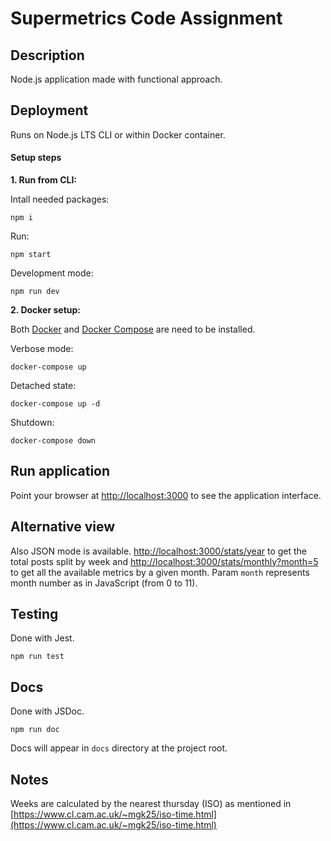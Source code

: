 # Supermetrics Code Assignment

## Description

Node.js application made with functional approach.

## Deployment

Runs on Node.js LTS CLI or within Docker container.

#### Setup steps

**1. Run from CLI:**

Intall needed packages:

`npm i`

Run:

`npm start`

Development mode:

`npm run dev`

**2. Docker setup:**

Both [Docker](https://docs.docker.com/install/)
and [Docker Compose](https://docs.docker.com/compose/install/) are need to be installed.

Verbose mode:

`docker-compose up`

Detached state:

`docker-compose up -d`

Shutdown:

`docker-compose down`

## Run application

Point your browser at [http://localhost:3000](http://localhost:3000) to see the application interface.

## Alternative view

Also JSON mode is available. [http://localhost:3000/stats/year](/stats/year) to get the total posts split by week and [http://localhost:3000/stats/monthly?month=5](/stats/monthly?month=5) to get all the available metrics by a given month. Param `month` represents month number as in JavaScript (from 0 to 11).

## Testing

Done with Jest.

`npm run test`

## Docs

Done with JSDoc.

`npm run doc`

Docs will appear in `docs` directory at the project root.

## Notes

Weeks are calculated by the nearest thursday (ISO) as mentioned in [https://www.cl.cam.ac.uk/~mgk25/iso-time.html](https://www.cl.cam.ac.uk/~mgk25/iso-time.html)
